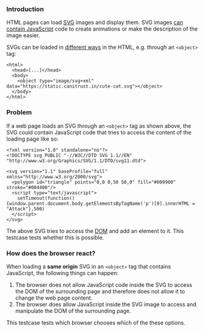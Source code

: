 ### Introduction
HTML pages can load [SVG](https://en.wikipedia.org/wiki/Scalable_Vector_Graphics) images and display them. SVG images [can contain JavaScript](https://www.w3.org/TR/SVG11/script.html) code to create animations or make the description of the image easier.

SVGs can be loaded in [different ways](https://vecta.io/blog/best-way-to-embed-svg) in the HTML, e.g. through an ``<object>`` tag:
``` 
<html>
  <head>[...]</head>
  <body>
    <object type="image/svg+xml" data="https://static.canitrust.in/cute-cat.svg"></object>
  </body>
</html>
```

### Problem
If a web page loads an SVG through an ``<object>`` tag as shown above, the SVG could contain JavaScript code that tries to access the content of the loading page like so:
```
<?xml version="1.0" standalone="no"?>
<!DOCTYPE svg PUBLIC "-//W3C//DTD SVG 1.1//EN" "http://www.w3.org/Graphics/SVG/1.1/DTD/svg11.dtd">

<svg version="1.1" baseProfile="full" xmlns="http://www.w3.org/2000/svg">
  <polygon id="triangle" points="0,0 0,50 50,0" fill="#009900" stroke="#004400"/>
  <script type="text/javascript">
    setTimeout(function(){window.parent.document.body.getElementsByTagName('p')[0].innerHTML = "Attack"},500)
  </script>
</svg>
```
The above SVG tries to access the [DOM](https://en.wikipedia.org/wiki/Document_Object_Model) and add an element to it. This testcase tests whether this is possible.

### How does the browser react?
When loading a **same origin** SVG in an ``<object>`` tag that contains JavaScript, the following things can happen:

1. The browser does not allow JavaScript code inside the SVG to access the DOM of the surrounding page and therefore does not allow it to change the web page content.
2. The browser does allow JavaScript inside the SVG image to access and manipulate the DOM of the surrounding page.

This testcase tests which browser chooses which of the these options.